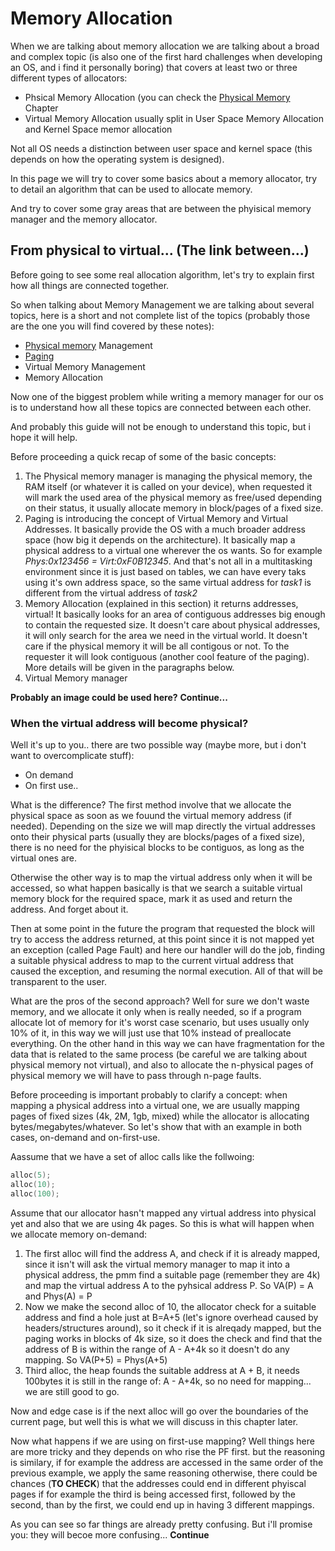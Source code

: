 # Memory Allocation 

When we are talking about memory allocation we are talking about a broad and complex topic (is also one of the first hard challenges when developing an OS, and i find it personally boring)  that covers at least two or three different types of allocators: 

* Phsical Memory Allocation (you can check the [Physical Memory](PhysicalMemory.md) Chapter
* Virtual Memory Allocation usually split in User Space Memory Allocation and Kernel Space memor allocation

Not all OS needs a distinction between user space and kernel space (this depends on how the operating system is designed). 

In this page we will try to cover some basics about a memory allocator, try to detail an algorithm that can be used to allocate memory.

And try to cover some gray areas that are between the phyisical memory manager and the memory allocator. 

## From physical to virtual... (The link between...) 

Before going to see some real  allocation algorithm, let's try to explain first how all things are connected together. 

So when talking about Memory Management we are talking about several topics, here is a short and not complete list of the topics
(probably those are the one you will find covered by these notes): 

* [Physical memory](PhysicalMemory.md) Management
* [Paging](Paging.md)
* Virtual Memory Management
* Memory Allocation
 
Now one of the biggest problem while writing a memory manager for our os  is to understand how all these topics are connected between each other.

And probably this guide will not be enough to understand this topic, but i hope it will help. 

Before proceeding a quick recap of some of the basic concepts: 

1. The Physical memory manager is managing the physical memory, the RAM itself (or whatever it is called on your device), when requested it will mark the used area of the physical memory as free/used depending on their status, it usually allocate memory in block/pages of a fixed size.
2. Paging is introducing the concept of Virtual Memory and Virtual Addresses. It basically provide the OS with a much broader address space (how big it depends on the architecture). It basically map a physical address to a virtual one wherever the os wants. So for example *Phys:0x123456 = Virt:0xF0B12345*. And that's not all in a multitasking environment since it is just based on tables, we can have every taks using it's own address space, so the same virtual address for *task1* is different from the virtual address of *task2*
3. Memory Allocation (explained in this section) it returns addresses, virtual! It basically looks for an area of contiguous addresses big enough to contain the requested size. It doesn't care about physical addresses, it will only search for the area we need in the virtual world. It doesn't care if the physical memory it will be all contigous or not. To the requester it will look contiguous (another cool feature of the paging). More details will be given in the paragraphs below.
4. Virtual Memory manager 

__Probably an image could be used here?__
__Continue...__

### When the virtual address will become physical?

Well it's up to you.. there are two possible way (maybe more, but i don't want to overcomplicate stuff):

* On demand
* On first use..

What is the difference? The first method involve that we allocate the physical space as soon as we fouund the virtual memory address (if needed). Depending on the size we will map directly the virtual addresses onto their physical parts (usually they are blocks/pages of a fixed size), there is no need for the phyisical blocks to be contiguos, as long as the virtual ones are.

Otherwise the other way is to map the virtual address only when it will be accessed, so what happen basically is that we search a suitable virtual memory block for the required space, mark it as used and return the address. And forget about it. 

Then at some point in the future the program that requested the block will try to access the address returned, at this point since it is not mapped yet an exception (called Page Fault) and here our handler will do the job, finding a suitable physical address to map to the current virtual address that caused  the exception, and resuming the normal execution. All of that will be transparent to the user.

What are the pros of the second approach? Well for sure we don't waste memory, and we allocate it only when is really needed, so if a program allocate lot of memory for it's worst case scenario, but uses usually only 10% of it, in this way we will just use that 10% instead of preallocate everything. On the other hand in this way we can have fragmentation for the data that is related to the same process (be careful we are talking about physical memory not virtual), and also to allocate the n-physical pages of physical memory we will have to pass through n-page faults.

Before proceeding is important probably to clarify a concept: when mapping a physical address into a virtual one, we are usually mapping pages of fixed sizes (4k, 2M, 1gb, mixed) while the allocator is allocating bytes/megabytes/whatever. So let's show that with an example in both cases, on-demand and on-first-use. 

Aassume that we have a set of alloc calls like the follwoing:

```C
alloc(5);
alloc(10);
alloc(100);
```

Assume that our allocator hasn't mapped any virtual address into physical yet and also that we are using 4k pages. So this is what will happen when we allocate memory on-demand: 

1. The first alloc will find the address A, and check if it is already mapped, since it isn't will ask the virtual memory manager to map it into a physical address, the pmm find a suitable page (remember they are 4k) and map the virtual address A to the pyhsical address P. So VA(P) = A and Phys(A) = P
2. Now we make the second alloc of 10, the allocator check for a suitable address and find a hole just at B=A+5 (let's ignore overhead caused by headers/structures around), so it check if it is alreqady mapped, but the paging works in blocks of 4k size, so it does the check and find that the address of B is within the range of A - A+4k so it doesn't do any mapping. So VA(P+5) = Phys(A+5)
3. Third alloc, the heap founds the suitable address at A + B, it needs 100bytes it is still in the range of: A - A+4k, so no need for mapping... we are still good to go. 

Now and edge case is if the next alloc will go over the boundaries of the current page, but well this is what we will discuss in this chapter later.

Now what happens if we are using on first-use mapping? Well things here are more tricky and they depends on who rise the PF first. but the reasoning is similary, if for example the address are accessed in the same order of the previous example, we apply the same reasoning otherwise, there could be chances (**TO CHECK**) that the addresses could end in different phyiscal pages if for example the third is being accessed first, followed by the second, than by the first, we could end up in having 3 different mappings.

As you can see so far things are already pretty confusing. But i'll promise you: they will becoe more confusing...
__Continue__

